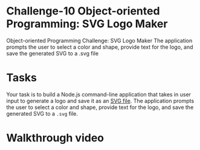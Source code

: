 # Challenge-10 Object-oriented Programming: SVG Logo Maker
Object-oriented Programming Challenge: SVG Logo Maker The application prompts the user to select a color and shape, provide text for the logo, and save the generated SVG to a .svg file

# Tasks
Your task is to build a Node.js command-line application that takes in user input to generate a logo and save it as an [SVG file](https://en.wikipedia.org/wiki/Scalable_Vector_Graphics). The application prompts the user to select a color and shape, provide text for the logo, and save the generated SVG to a `.svg` file.

# Walkthrough video
 